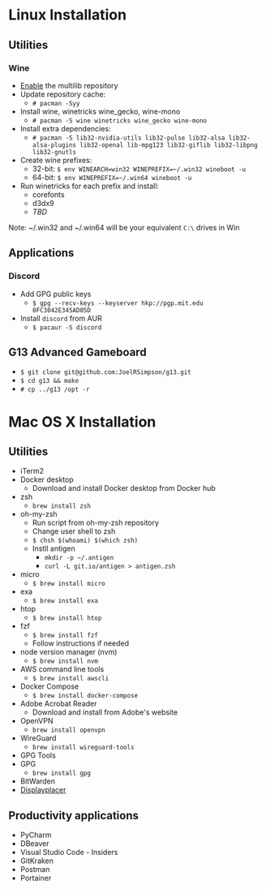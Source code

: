 # Linux Installation

## Utilities

### Wine
* [Enable](https://wiki.archlinux.org/index.php/Multilib) the multilib repository
* Update repository cache:
  * `# pacman -Syy`
* Install wine, winetricks wine_gecko, wine-mono
  * `# pacman -S wine winetricks wine_gecko wine-mono`
* Install extra dependencies:
  * `# pacman -S lib32-nvidia-utils lib32-pulse lib32-alsa lib32-alsa-plugins lib32-openal lib-mpg123 lib32-giflib lib32-libpng lib32-gnutls`
* Create wine prefixes:
  * 32-bit: `$ env WINEARCH=win32 WINEPREFIX=~/.win32 wineboot -u`
  * 64-bit: `$ env WINEPREFIX=~/.win64 wineboot -u`
* Run winetricks for each prefix and install:
  * corefonts
  * d3dx9
  * _TBD_

Note: ~/.win32 and ~/.win64 will be your equivalent `C:\` drives in Win


## Applications
### Discord
* Add GPG public keys
  * `$ gpg --recv-keys --keyserver hkp://pgp.mit.edu 0FC3042E345AD05D`
* Install `discord` from AUR
  * `$ pacaur -S discord`

## G13 Advanced Gameboard
* `$ git clone git@github.com:JoelRSimpson/g13.git`
* `$ cd g13 && make`
* `# cp ../g13 /opt -r`

# Mac OS X Installation

## Utilities
* iTerm2
* Docker desktop
  * Download and install Docker desktop from Docker hub
* zsh
  * `brew install zsh` 
* oh-my-zsh
  * Run script from oh-my-zsh repository
  * Change user shell to zsh
  * `$ chsh $(whoami) $(which zsh)`
  * Instll antigen
    * `mkdir -p ~/.antigen`
    * `curl -L git.io/antigen > antigen.zsh`
* micro
  * `$ brew install micro`
* exa
  * `$ brew install exa`
* htop
  * `$ brew install htop`
* fzf
  * `$ brew install fzf`
  * Follow instructions if needed
* node version manager (nvm)
  * `$ brew install nvm`
* AWS command line tools
  * `$ brew install awscli`
* Docker Compose
  * `$ brew install docker-compose`
* Adobe Acrobat Reader
  * Download and install from Adobe's website
* OpenVPN
  * `brew install openvpn`
* WireGuard
  * `brew install wireguard-tools`
* GPG Tools
* GPG
  * `brew install gpg`
* BitWarden
* [Displayplacer](https://github.com/jakehilborn/displayplacer)

## Productivity applications
* PyCharm
* DBeaver
* Visual Studio Code - Insiders
* GitKraken
* Postman
* Portainer
